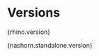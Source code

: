 [comment]: # (	LICENSE)
[comment]: # (	This Source Code Form is subject to the terms of the Mozilla Public License, v. 2.0. If a copy of the MPL was not)
[comment]: # (	distributed with this file, You can obtain one at http://mozilla.org/MPL/2.0/.)
[comment]: # ()
[comment]: # (	END LICENSE)

# Versions

<!-- #region rhino.version -->
{rhino.version}
<!-- #endregion rhino.version -->

<!-- #region nashorn.standalone.version -->
{nashorn.standalone.version}
<!-- #endregion nashorn.standalone.version -->

